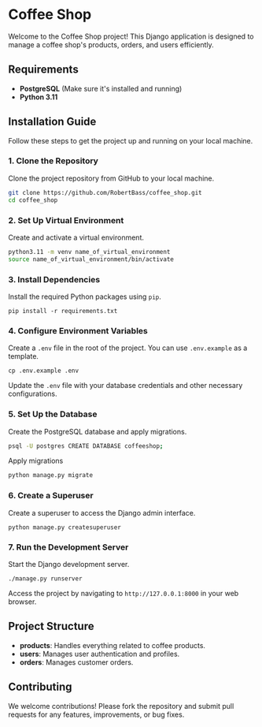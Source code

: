 Coffee Shop
===========

Welcome to the Coffee Shop project! This Django application is designed to manage a coffee shop's products, orders, and users efficiently.

Requirements
------------

*   **PostgreSQL** (Make sure it's installed and running)
*   **Python 3.11**

Installation Guide
------------------

Follow these steps to get the project up and running on your local machine.

### 1\. Clone the Repository

Clone the project repository from GitHub to your local machine.

```bash
git clone https://github.com/RobertBass/coffee_shop.git
cd coffee_shop
```

### 2\. Set Up Virtual Environment

Create and activate a virtual environment.


```bash
python3.11 -m venv name_of_virtual_environment 
source name_of_virtual_environment/bin/activate 
```

### 3\. Install Dependencies

Install the required Python packages using `pip`.

`pip install -r requirements.txt`

### 4\. Configure Environment Variables

Create a `.env` file in the root of the project. You can use `.env.example` as a template.


`cp .env.example .env`

Update the `.env` file with your database credentials and other necessary configurations.

### 5\. Set Up the Database

Create the PostgreSQL database and apply migrations.

```bash
psql -U postgres CREATE DATABASE coffeeshop;
```
Apply migrations 

```bash
python manage.py migrate
```

### 6\. Create a Superuser

Create a superuser to access the Django admin interface.


```
python manage.py createsuperuser
```

### 7\. Run the Development Server

Start the Django development server.

```
./manage.py runserver
```

Access the project by navigating to `http://127.0.0.1:8000` in your web browser.

Project Structure
-----------------

*   **products**: Handles everything related to coffee products.
*   **users**: Manages user authentication and profiles.
*   **orders**: Manages customer orders.

Contributing
------------

We welcome contributions! Please fork the repository and submit pull requests for any features, improvements, or bug fixes.